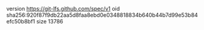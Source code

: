 version https://git-lfs.github.com/spec/v1
oid sha256:920f87f9db22aa5d8faa8ebd0e0348818834b640b44b7d99e53b84efc50b8bf1
size 13786
